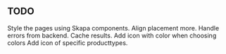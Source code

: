 ## TODO
Style the pages using Skapa components. 
Align placement more. 
Handle errors from backend. 
Cache results.
Add icon with color when choosing colors
Add icon of specific producttypes.

